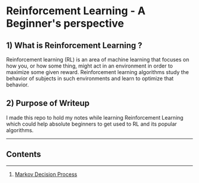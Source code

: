# Reinforcement Learning - A Beginner's perspective

## 1) What is Reinforcement Learning ?
Reinforcement learning (RL) is an area of machine learning that focuses on how you, or how some thing, might act in an environment in order to maximize some given reward. Reinforcement learning algorithms study the behavior of subjects in such environments and learn to optimize that behavior.

## 2) Purpose of Writeup
I made this repo to hold my notes while learning Reinforcement Learning which could help absolute beginners to get used to RL and its popular algorithms.

--------
## Contents
--------
1) [Markov Decision Process](https://github.com/sanjay-thiyagarajan/Reinforcement_Learning/tree/main/Markov%20Decision%20Process%20(MDP))
